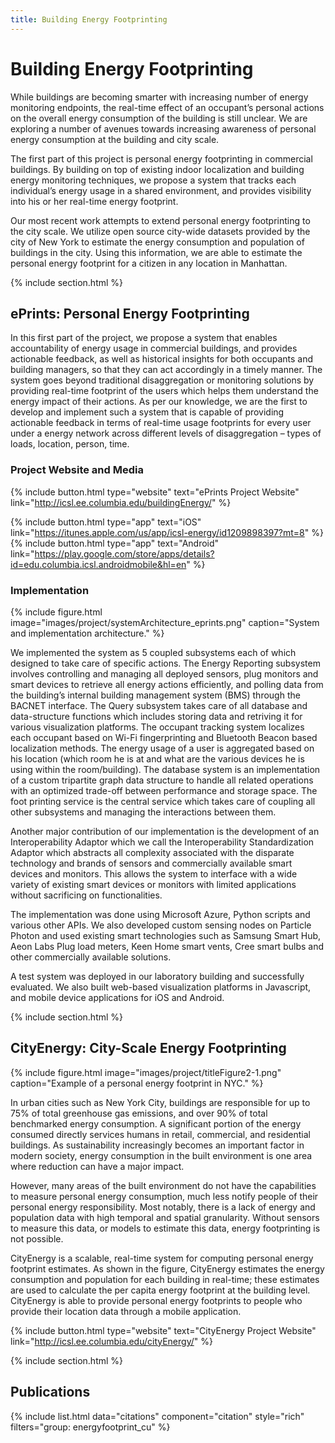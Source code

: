 ```yaml
---
title: Building Energy Footprinting
---
```


# Building Energy Footprinting

While buildings are becoming smarter with increasing number of energy monitoring endpoints, the real-time effect of an occupant’s personal actions on the overall energy consumption of the building is still unclear. We are exploring a number of avenues towards increasing awareness of personal energy consumption at the building and city scale.

The first part of this project is personal energy footprinting in commercial buildings. By building on top of existing indoor localization and building energy monitoring techniques, we propose a system that tracks each individual’s energy usage in a shared environment, and provides visibility into his or her real-time energy footprint.

Our most recent work attempts to extend personal energy footprinting to the city scale. We utilize open source city-wide datasets provided by the city of New York to estimate the energy consumption and population of buildings in the city. Using this information, we are able to estimate the personal energy footprint for a citizen in any location in Manhattan.

{% include section.html %}

## ePrints: Personal Energy Footprinting

In this first part of the project, we propose a system that enables accountability of energy usage in commercial buildings, and provides actionable feedback, as well as historical insights for both occupants and building managers, so that they can act accordingly in a timely manner. The system goes beyond traditional disaggregation or monitoring solutions by providing real-time footprint of the users which helps them understand the energy impact of their actions. As per our knowledge, we are the first to develop and implement such a system that is capable of providing actionable feedback in terms of real-time usage footprints for every user under a energy network across different levels of disaggregation – types of loads, location, person, time.

### Project Website and Media

{% include button.html type="website" text="ePrints Project Website" link="http://icsl.ee.columbia.edu/buildingEnergy/" %}

{% include button.html type="app" text="iOS" link="https://itunes.apple.com/us/app/icsl-energy/id1209898397?mt=8" %} {% include button.html type="app" text="Android" link="https://play.google.com/store/apps/details?id=edu.columbia.icsl.androidmobile&hl=en" %}

### Implementation

{%
  include figure.html
  image="images/project/systemArchitecture_eprints.png"
  caption="System and implementation architecture."
%}

We implemented the system as 5 coupled subsystems each of which designed to take care of specific actions. The Energy Reporting subsystem involves controlling and managing all deployed sensors, plug monitors and smart devices to retrieve all energy actions efficiently, and polling data from the building’s internal building management system (BMS) through the BACNET interface. The Query subsystem takes care of all database and data-structure functions which includes storing data and retriving it for various visualization platforms. The occupant tracking system localizes each occupant based on Wi-Fi fingerprinting and Bluetooth Beacon based localization methods. The energy usage of a user is aggregated based on his location (which room he is at and what are the various devices he is using within the room/building). The database system is an implementation of a custom tripartite graph data structure to handle all related operations with an optimized trade-off between performance and storage space.  The foot printing service is the central service which takes care of coupling all other subsystems and managing the interactions between them.

Another major contribution of our implementation is the development of an Interoperability Adaptor which we call the Interoperability Standardization Adaptor which abstracts all complexity associated with the disparate technology and brands of sensors and commercially available smart devices and monitors. This allows the system to interface with a wide variety of existing smart devices or monitors with limited applications without sacrificing on functionalities.

The implementation was done using Microsoft Azure, Python scripts and various other APIs. We also developed custom sensing nodes on Particle Photon and used existing smart technologies such as Samsung Smart Hub, Aeon Labs Plug load meters, Keen Home smart vents, Cree smart bulbs and other commercially available solutions.

A test system was deployed in our laboratory building and successfully evaluated. We also built web-based visualization platforms in Javascript, and mobile device applications for iOS and Android.

{% include section.html %}

## CityEnergy: City-Scale Energy Footprinting

{%
  include figure.html
  image="images/project/titleFigure2-1.png"
  caption="Example of a personal energy footprint in NYC."
%}

In urban cities such as New York City, buildings are responsible for up to 75% of total greenhouse gas emissions, and over 90% of total benchmarked energy consumption. A significant portion of the energy consumed directly services humans in retail, commercial, and residential buildings. As sustainability increasingly becomes an important factor in modern society, energy consumption in the built environment is one area where reduction can have a major impact.

However, many areas of the built environment do not have the capabilities to measure personal energy consumption, much less notify people of their personal energy responsibility. Most notably, there is a lack of energy and population data with high temporal and spatial granularity. Without sensors to measure this data, or models to estimate this data, energy footprinting is not possible.

CityEnergy is a scalable, real-time system for computing personal energy footprint estimates. As shown in the figure, CityEnergy estimates the energy consumption and population for each building in real-time; these estimates are used to calculate the per capita energy footprint at the building level. CityEnergy is able to provide personal energy footprints to people who provide their location data through a mobile application.

{% include button.html type="website" text="CityEnergy Project Website" link="http://icsl.ee.columbia.edu/cityEnergy/" %}

{% include section.html %}

## Publications

{% include list.html data="citations" component="citation" style="rich" filters="group: energyfootprint_cu" %}

